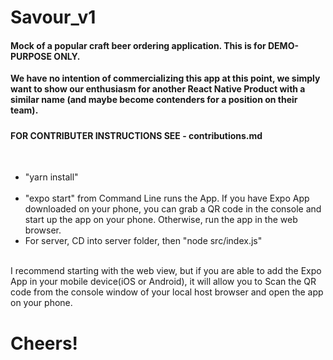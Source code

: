 # Savour_v1
<h4>Mock of a popular craft beer ordering application. This is for DEMO-PURPOSE ONLY.</h4> 

**We have no intention of commercializing this app at this point, we simply want to show our enthusiasm for another React Native Product with a similar name (and maybe become contenders for a position on their team).**

<h5>
<h4>FOR CONTRIBUTER INSTRUCTIONS SEE - contributions.md</h4>
<br>
<ul>

<li>
"yarn install" 
 </li>
<br>
<li>
"expo start" from Command Line runs the App.  If you have Expo App downloaded on your phone, you can grab a QR code in the console and start up the app on your phone.  Otherwise, run the app in the web browser.  
 </li>
 <li>
For server, CD into server folder, then "node src/index.js"
</li>
</ul>
<br>
  <span>
I recommend starting with the web view, but if you are able to add the Expo App in your mobile device(iOS or Android), it will allow you to Scan the QR code from the console window of your local host browser and open the app on your phone. 
  </span>
<br>
 </h5>
<h1>Cheers!</h1>

